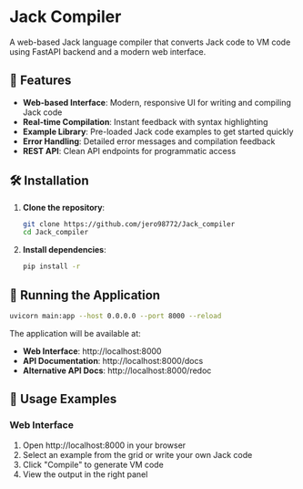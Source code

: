 # Jack Compiler 

A web-based Jack language compiler that converts Jack code to VM code using FastAPI backend and a modern web interface.

## 🚀 Features

- **Web-based Interface**: Modern, responsive UI for writing and compiling Jack code
- **Real-time Compilation**: Instant feedback with syntax highlighting
- **Example Library**: Pre-loaded Jack code examples to get started quickly
- **Error Handling**: Detailed error messages and compilation feedback
- **REST API**: Clean API endpoints for programmatic access


## 🛠️ Installation

1. **Clone the repository**:
   ```bash
   git clone https://github.com/jero98772/Jack_compiler
   cd Jack_compiler
   ```

2. **Install dependencies**:
   ```bash
   pip install -r 
   ```
## 🚀 Running the Application

```bash
uvicorn main:app --host 0.0.0.0 --port 8000 --reload
```


The application will be available at:
- **Web Interface**: http://localhost:8000
- **API Documentation**: http://localhost:8000/docs
- **Alternative API Docs**: http://localhost:8000/redoc


## 🎯 Usage Examples

### Web Interface
1. Open http://localhost:8000 in your browser
2. Select an example from the grid or write your own Jack code
3. Click "Compile" to generate VM code
4. View the output in the right panel


